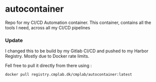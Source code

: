 # autocontainer
Repo for my CI/CD Automation container. This container, contains all the tools I need, across all my CI/CD pipelines

### Update 
I changed this to be build by my Gitlab CI/CD and pushed to my Harbor Registry.
Mostly due to Docker rate limits. 

Fell free to pull it directly from there using : 

```
docker pull registry.cmplab.dk/cmplab/autocontainer:latest
```

